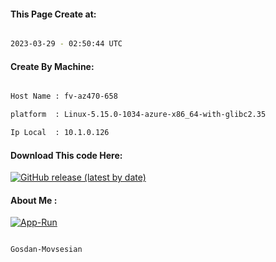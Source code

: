 
   
#### This Page Create at:

```bash

2023-03-29 - 02:50:44 UTC

```

#### Create By Machine:

```bash

Host Name : fv-az470-658

platform  : Linux-5.15.0-1034-azure-x86_64-with-glibc2.35

Ip Local  : 10.1.0.126

```
#### Download This code Here:

[![GitHub release (latest by date)](https://img.shields.io/github/v/release/Gosdan-Movsesian/Gosdan?style=for-the-badge&label=Download)](https://github.com/Gosdan-Movsesian/Gosdan/releases) 

</p> 

#### About Me :

[![App-Run](https://github.com/Gosdan-Movsesian/Gosdan/actions/workflows/App-Run.yml/badge.svg)](https://github.com/Gosdan-Movsesian/Gosdan/actions/workflows/App-Run.yml)

```bash

Gosdan-Movsesian

```

